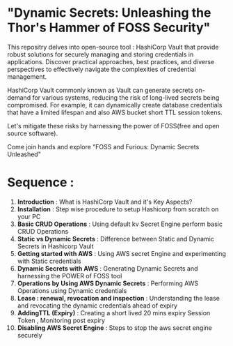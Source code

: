 # "Dynamic Secrets: Unleashing the Thor's Hammer of FOSS Security"

This repositry delves into open-source tool : HashiCorp Vault that provide robust solutions for securely managing and storing credentials in applications. 
Discover practical approaches, best practices, and diverse perspectives to effectively navigate the complexities of credential management.

HashiCorp Vault commonly known as Vault can generate secrets on-demand for various systems, reducing the risk of long-lived secrets being compromised. 
For example, it can dynamically create database credentials that have a limited lifespan and also AWS bucket short TTL session tokens.

Let's mitigate these risks by harnessing the power of FOSS(free and open source software).

Come join hands and explore 
 "FOSS and Furious: Dynamic Secrets Unleashed"

 # Sequence :
1) **Introduction** : What is HashiCorp Vault and it's Key Aspects?
2) **Installation** : Step wise procedure to setup Hashicorp from scratch on your PC
3) **Basic CRUD Operations** : Using default kv Secret Engine perform basic CRUD Operations
4) **Static vs Dynamic Secrets** : Difference between Static and Dynamic Secrets in Hashicorp Vault
5) **Getting started with AWS** : Using AWS secret Engine and experimenting with Static credentials
6) **Dynamic Secrets with AWS** : Generating Dynamic Secrets and harnessing the POWER of FOSS tool
7) **Operations by Using AWS Dynamic Secrets** : Performing AWS Operations using Dynamic credentials
8) **Lease : renewal, revocation and inspection** : Understanding the lease and revocating the dynamic credentials ahead of expiry
9) **AddingTTL (Expiry)** : Creating a short lived 20 mins expiry Session Token , Monitoring post expiry
10) **Disabling AWS Secret Engine** : Steps to stop the aws secret engine securely
